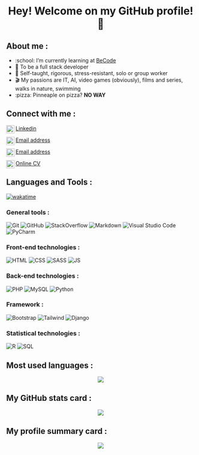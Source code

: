<h1 align="center">Hey! Welcome on my GitHub profile! 👋</h1>

<h2>About me :</h2>
<ul>
  <li>:school: I’m currently learning at <a href="https://becode.org/fr/apprendre/developpeur-web-junior/">BeCode</a></li>
  <li>🏅 To be a full stack developer</li>
  <li>📒 Self-taught, rigorous, stress-resistant, solo or group worker</li>
  <li>🎬 My passions are IT, AI, video games (obviously), films and series, walks in nature, swimming</li>
  <li>:pizza: Pinneaple on pizza? <strong>NO WAY</strong></li>
</ul>

<h2>Connect with me :</h2>

<img align="left" alt="LinkedIn" width="22px" src="https://upload.wikimedia.org/wikipedia/commons/thumb/c/ca/LinkedIn_logo_initials.png/800px-LinkedIn_logo_initials.png" /> [Linkedin](https://www.linkedin.com/in/loic-calcagno-47b0/)
<br/>

<img align="left" alt="Mail pro gmail" width="22px" src="https://upload.wikimedia.org/wikipedia/commons/0/0b/Logo_Gmail_%282015-2020%29.svg" /> [Email address](mailto:calcagnoloic93@gmail.com)
<br/>

<img align="left" alt="Mail pro hotmail" width="22px" src="https://icon-library.com/images/microsoft-mail-icon/microsoft-mail-icon-14.jpg" /> [Email address](mailto:loic.calcagno@hotmail.com)

<img align="left" alt="Online CV" width="22px" src="https://cdn-icons.flaticon.com/png/512/1604/premium/1604533.png?token=exp=1651411243~hmac=7aac048a741f1e0751b35bb68c7c63c2"/> [Online CV](https://calcagnoloic.github.io/CV/)

<h2>Languages and Tools :</h2> 

[![wakatime](https://wakatime.com/badge/user/feb05b66-4b7c-4873-a9b9-b5c1b0e71806.svg)](https://wakatime.com/@feb05b66-4b7c-4873-a9b9-b5c1b0e71806)

<h3>General tools :</h3>

![Git](https://img.shields.io/badge/Git-E34F26?style=for-the-badge&logo=git&logoColor=white)
![GitHub](https://img.shields.io/badge/GitHub-100000?style=for-the-badge&logo=github&logoColor=white)
![StackOverflow](https://img.shields.io/badge/Stack_Overflow-FE7A16?style=for-the-badge&logo=stack-overflow&logoColor=white)
![Markdown](https://img.shields.io/badge/Markdown-000000?style=for-the-badge&logo=markdown&logoColor=white)
![Visual Studio Code](https://img.shields.io/badge/Visual%20Studio%20Code-777CB4.svg?style=for-the-badge&logo=visual-studio-code&logoColor=white)
![PyCharm](https://img.shields.io/badge/PyCharm-000000.svg?&style=for-the-badge&logo=PyCharm&logoColor=white)

<h3>Front-end technologies :</h3>

![HTML](https://img.shields.io/badge/HTML5-E34F26?style=for-the-badge&logo=html5&logoColor=white)
![CSS](https://img.shields.io/badge/CSS3-1572B6?style=for-the-badge&logo=css3&logoColor=white)
![SASS](https://img.shields.io/badge/Sass-CC6699?style=for-the-badge&logo=sass&logoColor=white)
![JS](https://img.shields.io/badge/JavaScript-F7DF1E?style=for-the-badge&logo=javascript&logoColor=black)

<h3>Back-end technologies :</h3>

![PHP](https://img.shields.io/badge/PHP-777BB4?style=for-the-badge&logo=php&logoColor=white)
![MySQL](https://img.shields.io/badge/MySQL-D9281A?style=for-the-badge&logo=mysql&logoColor=white)
![Python](https://img.shields.io/badge/Python-14354C?style=for-the-badge&logo=python&logoColor=white)

<h3>Framework :</h3>

![Bootstrap](https://img.shields.io/badge/Bootstrap-563D7C?style=for-the-badge&logo=bootstrap&logoColor=white)
![Tailwind](https://img.shields.io/badge/Tailwind_CSS-38B2AC?style=for-the-badge&logo=tailwind-css&logoColor=white)
![Django](https://img.shields.io/badge/Django-092E20?style=for-the-badge&logo=django&logoColor=white)

<h3>Statistical technologies :</h3>

![R](https://img.shields.io/badge/R-276DC3?style=for-the-badge&logo=r&logoColor=white)
![SQL](https://img.shields.io/badge/SQLite-07405E?style=for-the-badge&logo=sqlite&logoColor=white)

<h2>Most used languages :</h2>

<p align="center">
<img src="https://github-readme-stats.vercel.app/api/top-langs/?username=CalcagnoLoic&layout=compact&theme=cobalt&langs_count=10&hide_title=true&hide_border=true" /> 
</p>


<h2>My GitHub stats card :</h2> 

<p align="center">
<img align="center" src="https://github-readme-stats.vercel.app/api?username=CalcagnoLoic&theme=cobalt&hide_border=true&hide_title=true" /> 
</p>

<h2>My profile summary card :</h2> 

<p align="center">
<img align="center" src="https://github-profile-summary-cards.vercel.app/api/cards/profile-details?username=CalcagnoLoic&theme=vue" /> 
</p>
